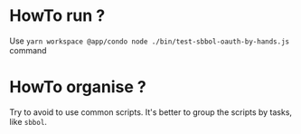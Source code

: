 # HowTo run ?

Use `yarn workspace @app/condo node ./bin/test-sbbol-oauth-by-hands.js` command

# HowTo organise ?

Try to avoid to use common scripts. It's better to group the scripts by tasks, like `sbbol`.
